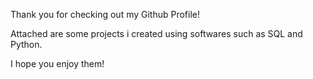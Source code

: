 Thank you for checking out my Github Profile!

Attached are some  projects i created using softwares such as SQL and Python.

I hope you enjoy them!
